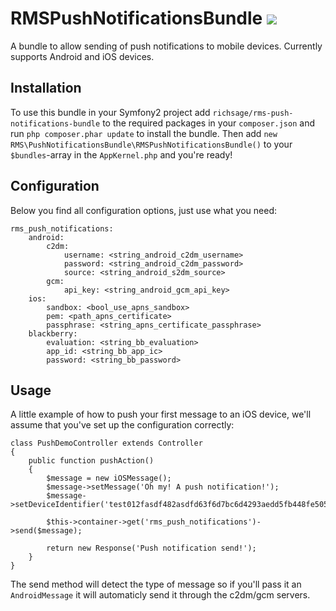 # RMSPushNotificationsBundle ![](https://secure.travis-ci.org/richsage/RMSPushNotificationsBundle.png)

A bundle to allow sending of push notifications to mobile devices.  Currently supports Android and iOS devices.

## Installation

To use this bundle in your Symfony2 project add `richsage/rms-push-notifications-bundle` to the required packages in your `composer.json` and run `php composer.phar update` to install the bundle. Then add `new RMS\PushNotificationsBundle\RMSPushNotificationsBundle()` to your `$bundles`-array in the `AppKernel.php` and you're ready!

## Configuration

Below you find all configuration options, just use what you need:

    rms_push_notifications:
	    android:
	        c2dm:
	            username: <string_android_c2dm_username>
	            password: <string_android_c2dm_password>
	            source: <string_android_s2dm_source>
	        gcm:
	            api_key: <string_android_gcm_api_key>
	    ios:
	        sandbox: <bool_use_apns_sandbox>
	        pem: <path_apns_certificate>
	        passphrase: <string_apns_certificate_passphrase>
	    blackberry:
	        evaluation: <string_bb_evaluation>
	        app_id: <string_bb_app_ic>
	        password: <string_bb_password>

## Usage

A little example of how to push your first message to an iOS device, we'll assume that you've set up the configuration correctly:

	class PushDemoController extends Controller
	{
	    public function pushAction()
	    {
	    	$message = new iOSMessage();
	    	$message->setMessage('Oh my! A push notification!');
	    	$message->setDeviceIdentifier('test012fasdf482asdfd63f6d7bc6d4293aedd5fb448fe505eb4asdfef8595a7');

	    	$this->container->get('rms_push_notifications')->send($message);

	        return new Response('Push notification send!');
	    }
	}

The send method will detect the type of message so if you'll pass it an `AndroidMessage` it will automaticly send it through the c2dm/gcm servers.